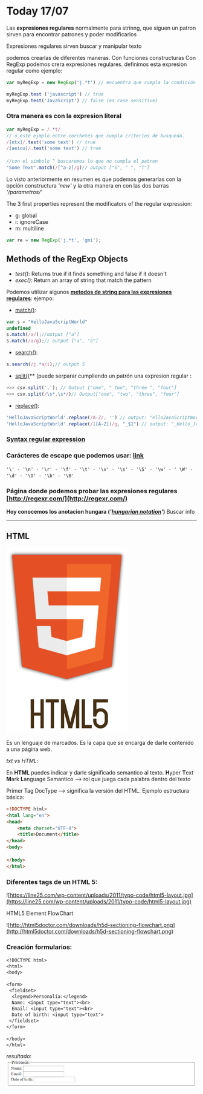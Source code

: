 
# Today 17/07

Las **expresiones regulares** normalmente para strinng, que siguen un patron sirven para encontrar patrones y poder modificarlos

Expresiones regulares sirven buscar y manipular texto

podemos crearlas de diferentes maneras.
Con funciones constructuras
Con RegExp podemos crera expresiones regulares.
definimos esta expresion regular como ejemplo:

```javascript
var myRegExp = new RegExp('j.*t') // encuentra que cumpla la condición que empieza por 'j' y termina en 't', aquí dará true
```

```javascript
myRegExp.test ('javascript') // true
myRegExp.test('JavaScript') // false (es case sensitive)
```

### Otra manera es con la expresion literal

```javascript
var myRegExp = /.*t/
// o este ejmplo entre corchetes que cumpla criterios de busqueda.
/[otx]/.test('some text') // true
/[aeiou]/.test('some text') // true

//con el simbolo ^ buscaremos lo que no cumpla el patron
"Some Text".match(/[^a-z]/g)// output ["S", " ", "T"]

```

Lo visto anteriormente en resumen es que podemos generarlas con la opción constructura *'new'* y la otra manera en con las dos barras *'/parametros/'*

The 3 first properties represent the modificators of the regular expression:

*   g: global
*   i: ignoreCase
*   m: multiline

```javascript
var re = new RegExp('j.*t', 'gmi');
```

## Methods of the RegExp Objects

*   *test()*: Returns true if it finds something and false if it doesn't
*   *exec()*: Return an array of string that match the pattern

Podemos utilizar algunos **[metodos de string para las expresiones regulares](https://github.com/juanmaguitar/javascript-notes/tree/master/markdown-en/08-regular-expressions#string-methods-that-accept-regular-expressions)**:
ejempo:

-   [match()](https://developer.mozilla.org/en/JavaScript/Reference/Global_Objects/String/match):

```javascript
var s = "HelloJavaScriptWorld"
undefined
s.match(/a/);//output ["a"]
s.match(/a/g);// output ["a", "a"]
```

-   [search()](https://developer.mozilla.org/en/JavaScript/Reference/Global_Objects/String/search):

```javascript
s.search(/j.*a/i);// output 5
```

-   [split()](https://developer.mozilla.org/en-US/docs/Web/JavaScript/Reference/Global_Objects/String/split)** (puede serparar cumpliendo un patrón una expresion regular :

```javascript
>>> csv.split(','); // Output ["one", " two", "three ", "four"]
>>> csv.split(/\s*,\s*/)// Output["one", "two", "three", "four"]
```

-   [replace()](https://developer.mozilla.org/en/JavaScript/Reference/Global_Objects/String/replace):

```javascript
'HelloJavaScriptWorld'.replace(/A-Z/, '') // output: "elloJavaScriptWorld"
'HelloJavaScriptWorld'.replace(/([A-Z])/g, "_$1") // output: "_Hello_Java_Script_World"

```

### [Syntax regular expression](https://github.com/juanmaguitar/javascript-notes/tree/master/markdown-en/08-regular-expressions#regular-expression-syntax)

### Carácteres de escape que podemos usar: [link](https://github.com/juanmaguitar/javascript-notes/tree/master/markdown-en/08-regular-expressions#)

``'\' - '\n' - '\r' - '\f' - '\t' - '\v' - '\s' - '\S' - '\w' - ' \W' - '\d' - '\D' - '\b' - '\B'``


### Página donde podemos probar las expresiones regulares [http://regexr.com/](http://regexr.com/)

**Hoy conocemos los anotacion hungara (*'[hungarian notation](https://en.wikipedia.org/wiki/Hungarian_notation)'*)** Buscar info

---

## HTML

[![hmtl5](img/html5.png)](https://skylabcoders.github.io/bootcamp-abril2017/?full#html5)

Es un lenguaje de marcados. Es la capa que se encarga de darle contenido a una página web.

*txt vs HTML*:

En **HTML** puedes indicar y darle significado semantico al texto.
**H**yper **T**ext **M**ark **L**anguage
Semantico --> rol que juega cada palabra dentro del texto

Primer Tag DocType --> significa la versión del HTML.
Ejemplo estructura básica:

```html
<!DOCTYPE html>
<html lang="en">
<head>
    <meta charset="UTF-8">
    <title>Document</title>
</head>
<body>
    
</body>
</html>
```

### Diferentes tags de un HTML 5:

![https://line25.com/wp-content/uploads/2011/typo-code/html5-layout.jpg](https://line25.com/wp-content/uploads/2011/typo-code/html5-layout.jpg)


HTML5 Element FlowChart

![http://html5doctor.com/downloads/h5d-sectioning-flowchart.png](http://html5doctor.com/downloads/h5d-sectioning-flowchart.png)

### Creación formularios:

```
<!DOCTYPE html>
<html>
<body>

<form>
 <fieldset>
  <legend>Personalia:</legend>
  Name: <input type="text"><br>
  Email: <input type="text"><br>
  Date of birth: <input type="text">
 </fieldset>
</form>

</body>
</html>
```
    
*resultado*:
 ![img](img/fieldtext.png)

